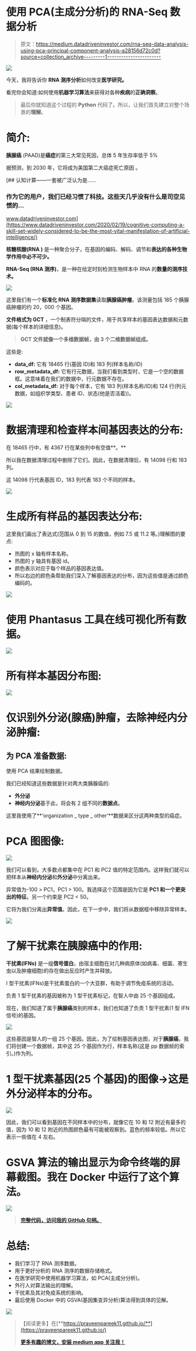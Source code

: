 # 使用 PCA(主成分分析)的 RNA-Seq 数据分析

> 原文：<https://medium.datadriveninvestor.com/rna-seq-data-analysis-using-pca-principal-component-analysis-a28156d72c0d?source=collection_archive---------1----------------------->

![](img/ec3cf52288e203bc1b9900e7347e5aa1.png)

今天，我将告诉你 **RNA 测序分析**如何改变**医学研究。**

看完你会知道:如何使用**机器学习算法**来获得对各种**疾病**的**正确洞察**。

> 最后你就知道这个过程的 **Python** 代码了。所以，让我们首先建立对整个场景的**理解**。

# 简介:

**胰腺癌** (PAAD)是**癌症**的第三大常见死因，总体 5 年生存率低于 5%

据预测，到 2030 年，它将成为美国第二大癌症死亡原因 。

[](https://www.datadriveninvestor.com/2020/02/19/cognitive-computing-a-skill-set-widely-considered-to-be-the-most-vital-manifestation-of-artificial-intelligence/) [## 认知计算——一套被广泛认为是……

### 作为它的用户，我们已经习惯了科技。这些天几乎没有什么是司空见惯的…

www.datadriveninvestor.com](https://www.datadriveninvestor.com/2020/02/19/cognitive-computing-a-skill-set-widely-considered-to-be-the-most-vital-manifestation-of-artificial-intelligence/) 

**核糖核酸(RNA )** 是一种聚合分子，在基因的编码、解码、调节和**表达的各种生物学作用中必不可少。**

**RNA-Seq (RNA 测序)**，是一种在给定时刻检测生物样本中 RNA 的**数量的测序技术。**

![](img/657df2bd6ce376f9eeeb2d8bdf78e1ca.png)

这里我们有一个**标准化 RNA 测序数据集**读取**胰腺癌肿瘤**。该测量包括 185 个胰腺癌肿瘤的约 20，000 个基因。

**文件格式为 GCT** ，一个制表符分隔的文件，用于共享样本的基因表达数据和元数据(每个样本的详细信息)。

> **GCT 文件就像一个多维数据帧，由 3 个二维数据帧组成。**

这些是:

*   **data_df:** 它有 18465 行(基因 ID)和 183 列(样本名称/ID)
*   **row_metadata_df:** 它有行元数据，当我们看到类型时，它是一个空的数据框。这意味着在我们的数据中，行元数据不存在。
*   **col_metadata_df:** 对于每个样本，它有 183 列(样本名称/ID)和 124 行(列元数据，如组织学类型、患者 ID、状态(他是否活着))。

![](img/9d1c0a22e00b02eee0ea6701cd6f5913.png)

# 数据清理和检查样本间基因表达的分布:

在 18465 行中，有 4367 行在某些列中有空值**。**

所以我在数据清理过程中删除了它们。因此，在数据清理后，有 14098 行和 183 列。

这 14098 行代表基因 ID，183 列代表 183 个不同的样本。

![](img/54c97594eb4882fd8392872fb7f110a5.png)

# 生成所有样品的基因表达分布:

这里我们画出了表达式(范围从 0 到 15 的数值，例如 7.5 或 11.2 等。)理解图的要点:

*   热图的 x 轴有样本名称。
*   热图的 y 轴具有基因 id。
*   颜色表示对应于每个样品的基因表达值。
*   所以右边的颜色条帮助我们深入了解基因表达的分布，因为这些值是通过颜色编码的。

![](img/a5ac602512bf5c15ca12ff5246ee273d.png)

# 使用 Phantasus 工具在线可视化所有数据。

![](img/fb99551277a4dabc69e79d84d6ff449f.png)

# 所有样本基因分布图:

![](img/55e33740aaad22d2652ebc2c4c90ceaf.png)

# 仅识别外分泌(腺癌)肿瘤，去除神经内分泌肿瘤:

## 为 PCA 准备数据:

使用 PCA 结果绘制数据。

我们已经知道这些数据是针对两大类胰腺癌的:

*   **外分泌**
*   **神经内分泌**基于此，将会有 2 组不同的**数据点**。

这里我使用了**‘organization _ type _ other’**数据来区分这两种类型的癌症。

# PCA 图图像:

![](img/245cfd9475cd9d9dcdbe4fe03d7ef50b.png)

我们可以看到，大多数点都集中在 PC1 和 PC2 值的特定范围内。这样我们就可以把样本从**神经内分泌**和**外分泌**中分离出来。

异常值为-100 > PC1，PC1 > 100。我选择这个范围是因为它是 **PC1 和一个更突出的特征**。另一个约束是 PC2 < 50。

它将为我们分离出**异常值**。因此，在下一步中，我们将从数据框中移除异常样本。

![](img/e4df23bc08cac297e683b9ce37a2cdff.png)

# 了解干扰素在胰腺癌中的作用:

**干扰素(IFNs)** 是一组**信号蛋白**，由宿主细胞在对几种病原体(如病毒、细菌、寄生虫以及肿瘤细胞)的存在做出反应时产生并释放。

I 型干扰素(IFNs)是干扰素蛋白的一个大亚群，有助于调节免疫系统的活动。

负责 1 型干扰素的基因被称为 1 型干扰素标记，在智人中由 25 个基因组成。

现在，我们知道了属于**胰腺癌**类别的样本，我们也知道了负责 1 型干扰素(1 型 IFN 信号)的基因。

![](img/b49f89343d41117a505bec3345b14f1c.png)

这些基因是智人的一组 25 个基因。因此，为了绘制基因表达图，对于**胰腺癌**，我们将创建一个数据帧，其中这 25 个基因作为行，样本名称(这是 pp 数据帧的索引。)作为列。

# 1 型干扰素基因(25 个基因)的图像→这是外分泌样本的分布。

![](img/561c1152d2ed09753c61fec810b39f8e.png)

因此，我们可以看到基因在不同样本中的分布，就像它在 10 和 12 附近有最多的值，因为 10 和 12 附近的热图颜色最有可能被观察到。蓝色的频率较低。所以它表示一些值在 4 左右。

# GSVA 算法的输出显示为命令终端的屏幕截图。我在 Docker 中运行了这个算法。

![](img/20af7aa13f52e62696017d422a4c4c39.png)

> [**完整代码，访问我的 GitHub 句柄。**](https://github.com/praveenpareek11/RNA-Seq/blob/master/run.ipynb)

# 总结:

*   我们学习了 RNA 测序数据。
*   用于更好分析的 RNA 测序的数据存储格式。
*   在医学研究中使用机器学习算法，如 PCA(主成分分析)。
*   外行人对算法输出的理解。
*   干扰素及其对免疫系统的影响。
*   最后使用 Docker 中的 GSVA(基因集变异分析)算法得到具体的见解。

![](img/d8102507dbc59524bf867d45db602796.png)

> 【阅读更多】在[**https://praveenpareek11.github.io/**](https://praveenpareek11.github.io/)
> 
> [**更多有趣的博文，安装 medium app 关注我！**](https://medium.com/@praveen.pareek)